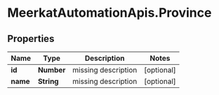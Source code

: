 # MeerkatAutomationApis.Province

## Properties
Name | Type | Description | Notes
------------ | ------------- | ------------- | -------------
**id** | **Number** | missing description | [optional] 
**name** | **String** | missing description | [optional] 
